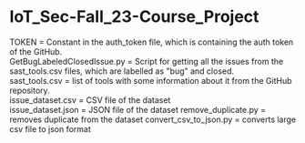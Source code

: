 # IoT_Sec-Fall_23-Course_Project

TOKEN = Constant in the auth_token file, which is containing the auth token of the GitHub.  
GetBugLabeledClosedIssue.py = Script for getting all the issues from the sast_tools.csv files, which are labelled as "bug" and closed.  
sast_tools.csv = list of tools with some information about it from the GitHub repository.  
issue_dataset.csv = CSV file of the dataset  
issue_dataset.json = JSON file of the dataset
remove_duplicate.py = removes duplicate from the dataset
convert_csv_to_json.py = converts large csv file to json format
